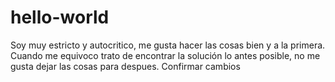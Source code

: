 # hello-world
Soy muy estricto y autocritico, me gusta hacer las cosas bien y a la primera. Cuando me equivoco trato de encontrar la solución lo antes posible, no me gusta dejar las cosas para despues.
Confirmar cambios

